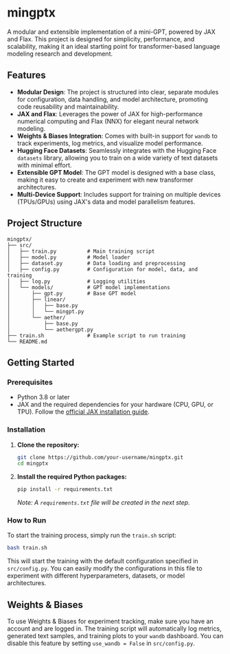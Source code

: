# mingptx

A modular and extensible implementation of a mini-GPT, powered by JAX and Flax. This project is designed for simplicity, performance, and scalability, making it an ideal starting point for transformer-based language modeling research and development.

## Features

- **Modular Design**: The project is structured into clear, separate modules for configuration, data handling, and model architecture, promoting code reusability and maintainability.
- **JAX and Flax**: Leverages the power of JAX for high-performance numerical computing and Flax (NNX) for elegant neural network modeling.
- **Weights & Biases Integration**: Comes with built-in support for `wandb` to track experiments, log metrics, and visualize model performance.
- **Hugging Face Datasets**: Seamlessly integrates with the Hugging Face `datasets` library, allowing you to train on a wide variety of text datasets with minimal effort.
- **Extensible GPT Model**: The GPT model is designed with a base class, making it easy to create and experiment with new transformer architectures.
- **Multi-Device Support**: Includes support for training on multiple devices (TPUs/GPUs) using JAX's data and model parallelism features.

## Project Structure

```
mingptx/
├── src/
│   ├── train.py          # Main training script
│   ├── model.py          # Model loader
│   ├── dataset.py        # Data loading and preprocessing
│   ├── config.py         # Configuration for model, data, and training
│   ├── log.py            # Logging utilities
│   └── models/           # GPT model implementations
│       ├── gpt.py        # Base GPT model
│       ├── linear/
│       │   ├── base.py
│       │   └── mingpt.py
│       └── aether/
│           ├── base.py
│           └── aethergpt.py
├── train.sh              # Example script to run training
└── README.md
```

## Getting Started

### Prerequisites

- Python 3.8 or later
- JAX and the required dependencies for your hardware (CPU, GPU, or TPU). Follow the [official JAX installation guide](https://github.com/google/jax#installation).

### Installation

1.  **Clone the repository:**
    ```bash
    git clone https://github.com/your-username/mingptx.git
    cd mingptx
    ```

2.  **Install the required Python packages:**
    ```bash
    pip install -r requirements.txt
    ```
    *Note: A `requirements.txt` file will be created in the next step.*

### How to Run

To start the training process, simply run the `train.sh` script:

```bash
bash train.sh
```

This will start the training with the default configuration specified in `src/config.py`. You can easily modify the configurations in this file to experiment with different hyperparameters, datasets, or model architectures.

## Weights & Biases

To use Weights & Biases for experiment tracking, make sure you have an account and are logged in. The training script will automatically log metrics, generated text samples, and training plots to your `wandb` dashboard. You can disable this feature by setting `use_wandb = False` in `src/config.py`.
